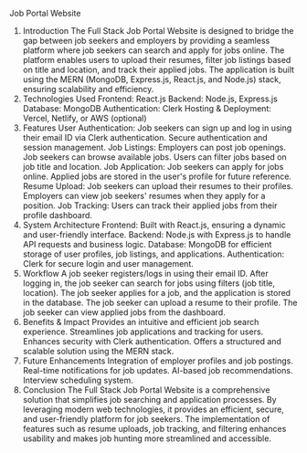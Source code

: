 Job Portal Website
1. Introduction The Full Stack Job Portal Website is designed to bridge the gap between job seekers and employers by providing a seamless platform where job seekers can search and apply for jobs online. The platform enables users to upload their resumes, filter job listings based on title and location, and track their applied jobs. The application is built using the MERN (MongoDB, Express.js, React.js, and Node.js) stack, ensuring scalability and efficiency.
2. Technologies Used
Frontend: React.js
Backend: Node.js, Express.js
Database: MongoDB
Authentication: Clerk
Hosting & Deployment: Vercel, Netlify, or AWS (optional)
3. Features
User Authentication:
Job seekers can sign up and log in using their email ID via Clerk authentication.
Secure authentication and session management.
Job Listings:
Employers can post job openings.
Job seekers can browse available jobs.
Users can filter jobs based on job title and location.
Job Application:
Job seekers can apply for jobs online.
Applied jobs are stored in the user's profile for future reference.
Resume Upload:
Job seekers can upload their resumes to their profiles.
Employers can view job seekers' resumes when they apply for a position.
Job Tracking:
Users can track their applied jobs from their profile dashboard.
4. System Architecture
Frontend: Built with React.js, ensuring a dynamic and user-friendly interface.
Backend: Node.js with Express.js to handle API requests and business logic.
Database: MongoDB for efficient storage of user profiles, job listings, and applications.
Authentication: Clerk for secure login and user management.
5. Workflow
A job seeker registers/logs in using their email ID.
After logging in, the job seeker can search for jobs using filters (job title, location).
The job seeker applies for a job, and the application is stored in the database.
The job seeker can upload a resume to their profile.
The job seeker can view applied jobs from the dashboard.
6. Benefits & Impact
Provides an intuitive and efficient job search experience.
Streamlines job applications and tracking for users.
Enhances security with Clerk authentication.
Offers a structured and scalable solution using the MERN stack.
7. Future Enhancements
Integration of employer profiles and job postings.
Real-time notifications for job updates.
AI-based job recommendations.
Interview scheduling system.
8. Conclusion The Full Stack Job Portal Website is a comprehensive solution that simplifies job searching and application processes. By leveraging modern web technologies, it provides an efficient, secure, and user-friendly platform for job seekers. The implementation of features such as resume uploads, job tracking, and filtering enhances usability and makes job hunting more streamlined and accessible.

